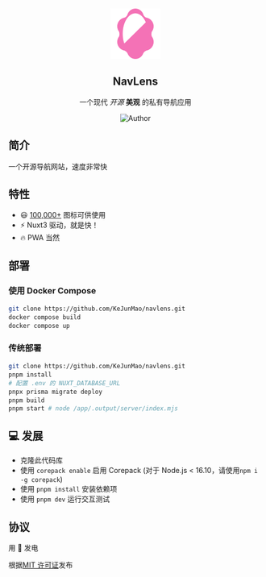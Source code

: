 <p align="center">
  <br>
  <img width="100" src="./public/android-chrome-192x192.png" alt="AI Anything logo">
  <br>
</p>
<h2 align='center'>NavLens</h2>

<p align='center'>
  一个现代 <em>开源</em> <strong>美观</strong> 的私有导航应用
<br>
<p align="center">
  <a style="text-decoration:none" href="https://github.com/KeJunMao" target="_blank">
    <img src="https://img.shields.io/badge/Author-KeJun-00db80" alt="Author" />
  </a>
</p>

## 简介

一个开源导航网站，速度非常快

## 特性

- 😃 [100,000+](https://icones.js.org/) 图标可供使用
- ⚡️ Nuxt3 驱动，就是快！
- 🔥 PWA 当然

## 部署

### 使用 Docker Compose

```bash
git clone https://github.com/KeJunMao/navlens.git
docker compose build
docker compose up
```

### 传统部署

```bash
git clone https://github.com/KeJunMao/navlens.git
pnpm install
# 配置 .env 的 NUXT_DATABASE_URL
pnpx prisma migrate deploy
pnpm build
pnpm start # node /app/.output/server/index.mjs
```

## 💻 发展

- 克隆此代码库
- 使用 `corepack enable` 启用 Corepack (对于 Node.js < 16.10，请使用`npm i -g corepack`)
- 使用 `pnpm install` 安装依赖项
- 使用 `pnpm dev` 运行交互测试

## 协议

用 💛 发电

根据[MIT 许可证](./LICENSE)发布

